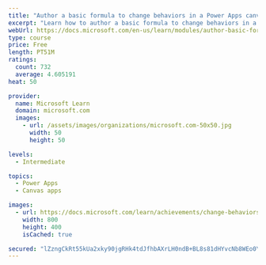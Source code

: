 ```yaml
---
title: "Author a basic formula to change behaviors in a Power Apps canvas app"
excerpt: "Learn how to author a basic formula to change behaviors in a Power Apps canvas app."
webUrl: https://docs.microsoft.com/en-us/learn/modules/author-basic-formula-change-behaviors-powerapps/
type: course
price: Free
length: PT51M
ratings:
  count: 732
  average: 4.605191
heat: 50

provider:
  name: Microsoft Learn
  domain: microsoft.com
  images:
    - url: /assets/images/organizations/microsoft.com-50x50.jpg
      width: 50
      height: 50

levels:
  - Intermediate

topics:
  - Power Apps
  - Canvas apps

images:
  - url: https://docs.microsoft.com/learn/achievements/change-behaviors-social.png
    width: 800
    height: 400
    isCached: true

secured: "lZzngCkRt55kUa2xky90jgRHk4tdJfhbAXrLH0ndB+BL8s81dHYvcNb8WEo0Y4M20EmDJ0rTnj0KTPkzjgtfME3qDp0ClVBfsdLOQ/oDxdGz0QtpuADplW4TknbJxtR/Pt1LXPRjgDOCXCqgiLGx1nHTK1/iMWiNDwqMelSYXfEXUNOrM2UQ91NYf32mmto7sUFk9UZXM+peeXR4QCnOH2JIgxOnq53mRKB1C+i2xiRnP2ZSVA4WbvyHh6RwKb5vFdgUKruvRJ0rVpb+vNMAHHOY3QQt9EhaofupwG26KcidWNpa4ymf6s0mX5pH6pd2X4Gt1rtVI1H+F2RWb918WNmlVDv8JuVZK+9d+mRbW5rd2QFzEyA7cz6u5KWGP5unXrGOvcSQsZSBcnplljRHAJUcl34K9wjqxMlg3cwKrTM=;f+glDlfXSxX+vIWQIa9O9g=="
---
```


